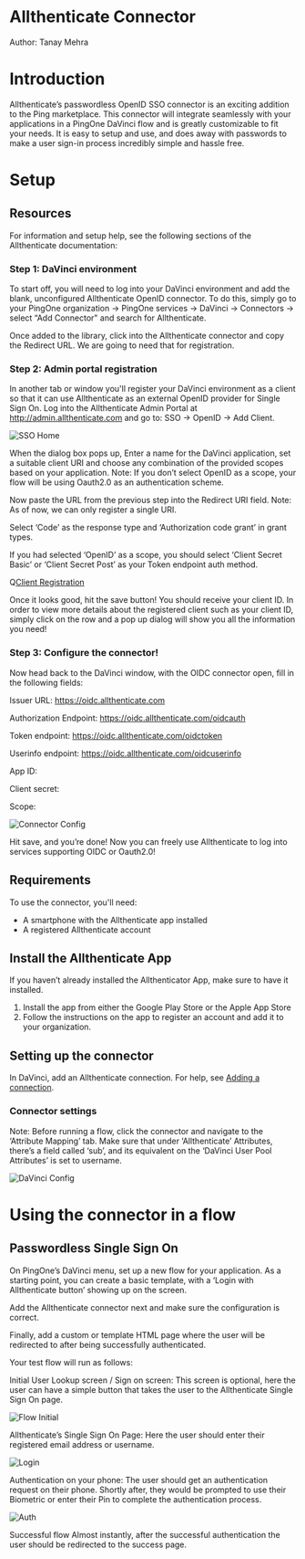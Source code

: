 # Allthenticate Connector

Author: Tanay Mehra

# Introduction

Allthenticate’s passwordless OpenID SSO connector is an exciting addition to the Ping marketplace. This connector will integrate seamlessly with your applications in a PingOne DaVinci flow and is greatly customizable to fit your needs. It is easy to setup and use, and does away with passwords to make a user sign-in process incredibly simple and hassle free.

# Setup

## Resources

For information and setup help, see the following sections of the Allthenticate documentation:
### Step 1: DaVinci environment

To start off, you will need to log into your DaVinci environment and add the blank, unconfigured Allthenticate OpenID connector. To do this, simply go to your PingOne organization → PingOne services → DaVinci → Connectors → select “Add Connector" and search for Allthenticate.

Once added to the library, click into the Allthenticate connector and copy the Redirect URL. We are going to need that for registration.

### Step 2: Admin portal registration

In another tab or window you'll register your DaVinci environment as a client so that it can use Allthenticate as an external OpenID provider for Single Sign On. Log into the Allthenticate Admin Portal at http://admin.allthenticate.com and go to: SSO → OpenID → Add Client.

![SSO Home](sso_home.png)

When the dialog box pops up, Enter a name for the DaVinci application, set a suitable client URI and choose any combination of the provided scopes based on your application. Note: If you don’t select OpenID as a scope, your flow will be using Oauth2.0 as an authentication scheme.

Now paste the URL from the previous step into the Redirect URI field. Note: As of now, we can only register a single URI. 

Select ‘Code’ as the response type and ‘Authorization code grant’ in grant types.

If you had selected ‘OpenID’ as a scope, you should select ‘Client Secret Basic’ or ‘Client Secret Post’ as your Token endpoint auth method.

Q[Client Registration](client_reg.png)

Once it looks good, hit the save button! You should receive your client ID. In order to view more details about the registered client such as your client ID, simply click on the row and a pop up dialog will show you all the information you need!

### Step 3: Configure the connector!

Now head back to the DaVinci window, with the OIDC connector open, fill in the following fields:

Issuer URL: https://oidc.allthenticate.com

Authorization Endpoint: https://oidc.allthenticate.com/oidcauth

Token endpoint: https://oidc.allthenticate.com/oidctoken

Userinfo endpoint: https://oidc.allthenticate.com/oidcuserinfo

App ID: <the client ID you received earlier>

Client secret: <The client secret you received earlier or blank>

Scope: <any subset of the scopes you registered with>

![Connector Config](connector_config.png)

Hit save, and you’re done! Now you can freely use Allthenticate to log into services supporting OIDC or Oauth2.0!

## Requirements

To use the connector, you'll need:

* A smartphone with the Allthenticate app installed
* A registered Allthenticate account

## Install the Allthenticate App

If you haven’t already installed the Allthenticator App, make sure to have it installed. 

1. Install the app from either the Google Play Store or the Apple App Store
2. Follow the instructions on the app to register an account and add it to your organization.

## Setting up the connector

In DaVinci, add an Allthenticate connection. For help, see [Adding a connection](https://docs.google.com/document/d/1Sc9tD5tn9dl79qOWup0k3eKk5hrNVI8lZPAdm8loeiA/edit#).

### Connector settings

Note: Before running a flow, click the connector and navigate to the ‘Attribute Mapping’ tab. Make sure that under ‘Allthenticate’ Attributes, there’s a field called ‘sub’, and its equivalent on the ‘DaVinci User Pool Attributes’ is set to username.

![DaVinci Config](davinci_config..png)

# Using the connector in a flow

## Passwordless Single Sign On

On PingOne’s DaVinci menu, set up a new flow for your application.
As a starting point, you can create a basic template, with a ‘Login with Allthenticate button’ showing up on the screen.

Add the Allthenticate connector next and make sure the configuration is correct. 

Finally, add a custom or template HTML page where the user will be redirected to after being successfully authenticated.

Your test flow will run as follows:

Initial User Lookup screen / Sign on screen:
This screen is optional, here the user can have a simple button that takes the user to the Allthenticate Single Sign On page.

![Flow Initial](flow_initial.png)

Allthenticate’s Single Sign On Page:
Here the user should enter their registered email address or username.

![Login](login.png)

Authentication on your phone:
The user should get an authentication request on their phone. Shortly after, they would be prompted to use their Biometric or enter their Pin to complete the authentication process.

![Auth](auth.png)

Successful flow
Almost instantly, after the successful authentication the user should be redirected to the success page.
